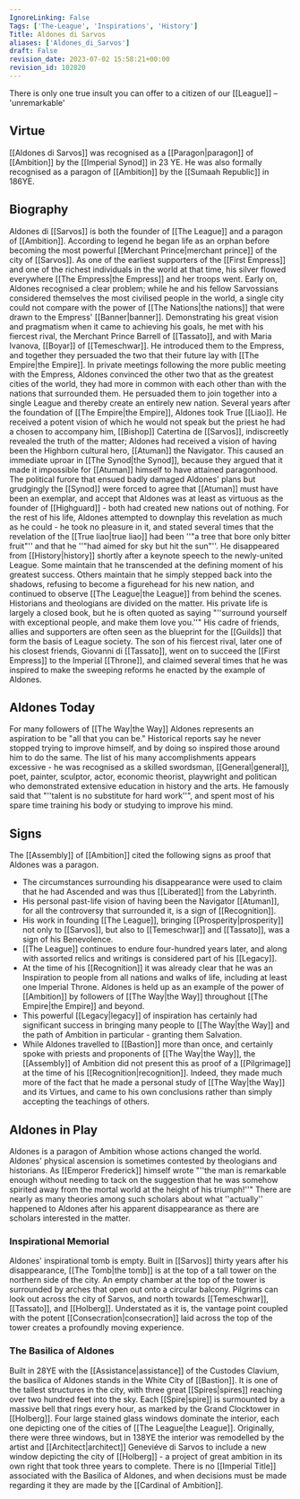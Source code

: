 ```yaml
---
IgnoreLinking: False
Tags: ['The-League', 'Inspirations', 'History']
Title: Aldones di Sarvos
aliases: ['Aldones_di_Sarvos']
draft: False
revision_date: 2023-07-02 15:58:21+00:00
revision_id: 102820
---
```


There is only one true insult you can offer to a citizen of our [[League]] – 'unremarkable'
## Virtue
[[Aldones di Sarvos]] was recognised as a [[Paragon|paragon]] of [[Ambition]] by the [[Imperial Synod]] in 23 YE. He was also formally recognised as a paragon of [[Ambition]] by the [[Sumaah Republic]] in 186YE.
## Biography
Aldones di [[Sarvos]] is both the founder of [[The League]] and a paragon of [[Ambition]]. According to legend he began life as an orphan before becoming the most powerful [[Merchant Prince|merchant prince]] of the city of [[Sarvos]]. As one of the earliest supporters of the [[First Empress]] and one of the richest individuals in the world at that time, his silver flowed everywhere [[The Empress|the Empress]] and her troops went. Early on, Aldones recognised a clear problem; while he and his fellow Sarvossians considered themselves the most civilised people in the world, a single city could not compare with the power of [[The Nations|the nations]] that were drawn to the Empress' [[Banner|banner]].
Demonstrating his great vision and pragmatism when it came to achieving his goals, he met with his fiercest rival, the Merchant Prince Barrell of [[Tassato]], and with Maria Ivanova, [[Boyar]] of [[Temeschwar]]. He introduced them to the Empress, and together they persuaded the two that their future lay with [[The Empire|the Empire]]. In private meetings following the more public meeting with the Empress, Aldones convinced the other two that as the greatest cities of the world, they had more in common with each other than with the nations that surrounded them. He persuaded them to join together into a single League and thereby create an entirely new nation.
Several years after the foundation of [[The Empire|the Empire]], Aldones took True [[Liao]]. He received a potent vision of which he would not speak but the priest he had a chosen to accompany him, [[Bishop]] Catertina de [[Sarvos]], indiscreetly revealed the truth of the matter; Aldones had received a vision of having been the Highborn cultural hero, [[Atuman]] the Navigator. This caused an immediate uproar in [[The Synod|the Synod]], because they argued that it made it impossible for [[Atuman]] himself to have attained paragonhood.
The political furore that ensued badly damaged Aldones' plans but grudgingly the [[Synod]] were forced to agree that [[Atuman]] must have been an exemplar, and accept that Aldones was at least as virtuous as the founder of [[Highguard]] - both had created new nations out of nothing. For the rest of his life, Aldones attempted to downplay this revelation as much as he could - he took no pleasure in it, and stated several times that the revelation of the [[True liao|true liao]] had been ''"a tree that bore only bitter fruit"'' and that he ''"had aimed for sky but hit the sun"''.
He disappeared  from [[History|history]] shortly after a keynote speech to the newly-united League. Some maintain that he transcended at the defining moment of his greatest success. Others maintain that he simply stepped back into the shadows, refusing to become a figurehead for his new nation, and continued to observe [[The League|the League]] from behind the scenes. Historians and theologians are divided on the matter.
His private life is largely a closed book, but he is often quoted as saying "''surround yourself with exceptional people, and make them love you.''" His cadre of friends, allies and supporters are often seen as the blueprint for the [[Guilds]] that form the basis of League society. The son of his fiercest rival, later one of his closest friends, Giovanni di [[Tassato]], went on to succeed the [[First Empress]] to the Imperial [[Throne]], and claimed several times that he was inspired to make the sweeping reforms he enacted by the example of Aldones.
## Aldones Today
For many followers of [[The Way|the Way]] Aldones represents an aspiration to be "all that you can be." Historical reports say he never stopped trying to improve himself, and by doing so inspired those around him to do the same. The list of his many accomplishments appears excessive - he was recognised as a skilled swordsman, [[General|general]], poet, painter, sculptor, actor, economic theorist, playwright and politican who demonstrated extensive education in history and the arts. He famously said that "''talent is no substitute for hard work''", and spent most of his spare time training his body or studying to improve his mind.
## Signs
The [[Assembly]] of [[Ambition]] cited the following signs as proof that Aldones was a paragon.
* The circumstances surrounding his disappearance were used to claim that he had Ascended and was thus [[Liberated]] from the Labyrinth.
* His personal past-life vision of having been the Navigator [[Atuman]], for all the controversy that surrounded it, is a sign of [[Recognition]].
* His work in founding [[The League]], bringing [[Prosperity|prosperity]] not only to [[Sarvos]], but also to [[Temeschwar]] and [[Tassato]], was a sign of his Benevolence.
* [[The League]] continues to endure four-hundred years later, and along with assorted relics and writings is considered part of his [[Legacy]].
* At the time of his [[Recognition]] it was already clear that he was an Inspiration to people from all nations and walks of life, including at least one Imperial Throne. Aldones is held up as an example of the power of [[Ambition]] by followers of [[The Way|the Way]] throughout [[The Empire|the Empire]] and beyond.
* This powerful [[Legacy|legacy]] of inspiration has certainly had significant success in bringing many people to [[The Way|the Way]] and the path of Ambition in particular - granting them Salvation.
* While Aldones travelled to [[Bastion]] more than once, and certainly spoke with priests and proponents of [[The Way|the Way]], the [[Assembly]] of Ambition did not present this as proof of a [[Pilgrimage]] at the time of his [[Recognition|recognition]]. Indeed, they made much more of the fact that he made a personal study of [[The Way|the Way]] and its Virtues, and came to his own conclusions rather than simply accepting the teachings of others.
## Aldones in Play
Aldones is a paragon of Ambition whose actions changed the world.
Aldones' physical ascension is sometimes contested by theologians and historians. As [[Emperor Frederick]] himself wrote "''the man is remarkable enough without needing to tack on the suggestion that he was somehow spirited away from the mortal world at the height of his triumph!''" There are nearly as many theories among such scholars about what ''actually'' happened to Aldones after his apparent disappearance as there are scholars interested in the matter.
### Inspirational Memorial
Aldones' inspirational tomb is empty. Built in [[Sarvos]] thirty years after his disappearance, [[The Tomb|the tomb]] is at the top of a tall tower on the northern side of the city. An empty chamber at the top of the tower is surrounded by arches that open out onto a circular balcony. Pilgrims can look out across the city of Sarvos, and north towards [[Temeschwar]], [[Tassato]], and [[Holberg]]. Understated as it is, the vantage point coupled with the potent [[Consecration|consecration]] laid across the top of the tower creates a profoundly moving experience.
### The Basilica of Aldones
Built in 28YE with the [[Assistance|assistance]] of the Custodes Clavium, the basilica of Aldones stands in the White City of [[Bastion]]. It is one of the tallest structures in the city, with three great [[Spires|spires]] reaching over two hundred feet into the sky. Each [[Spire|spire]] is surmounted by a massive bell that rings every hour, as marked by the Grand Clocktower in [[Holberg]]. Four large stained glass windows dominate the interior, each one depicting one of the cities of [[The League|the League]]. Originally, there were three windows, but in 138YE the interior was remodelled by the artist and [[Architect|architect]] Geneviéve di Sarvos to include a new window depicting the city of [[Holberg]] - a project of great ambition in its own right that took three years to complete.
There is no [[Imperial Title]] associated with the Basilica of Aldones, and when decisions must be made regarding it they are made by the [[Cardinal of Ambition]].